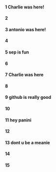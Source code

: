 #### 1 Charlie was here!
#### 2
#### 3 antonio was here!
#### 4
#### 5 sep is fun
#### 6
#### 7 Charlie was here
#### 8
#### 9 github is really good
#### 10 
#### 11 hey panini
#### 12
#### 13 dont u be a meanie
#### 14
#### 15